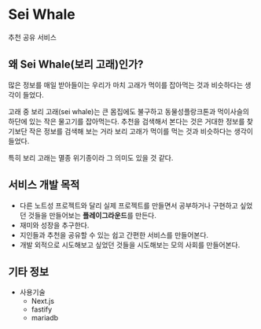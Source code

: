 # Sei Whale
추천 공유 서비스

## **왜 Sei Whale(보리 고래)인가?**
많은 정보를 매일 받아들이는 우리가 마치 고래가 먹이를 잡아먹는 것과 비슷하다는 생각이 들었다.

고래 중 보리 고래(sei whale)는 큰 몸집에도 불구하고 동물성플랑크톤과 먹이사슬의 하단에 있는 작은 물고기를 잡아먹는다. 추천을 검색해서 본다는 것은 거대한 정보를 찾기보단 작은 정보를 검색해 보는 거라  보리 고래가 먹이를 먹는 것과 비슷하다는 생각이 들었다.

특히 보리 고래는 멸종 위기종이라 그 의미도 있을 것 같다.

## 서비스 개발 목적
- 다른 노트성 프로젝트와 달리 실제 프로젝트를 만들면서 공부하거나 구현하고 싶었던 것들을 만들어보는 **플레이그라운드**를 만든다.
- 재미와 성장을 추구한다.
- 지인들과 추천을 공유할 수 있는 쉽고 간편한 서비스를 만들어본다.
- 개발 외적으로 시도해보고 싶었던 것들을 시도해보는 모의 사회를 만들어본다.

## 기타 정보
- 사용기술
  - Next.js
  - fastify
  - mariadb
